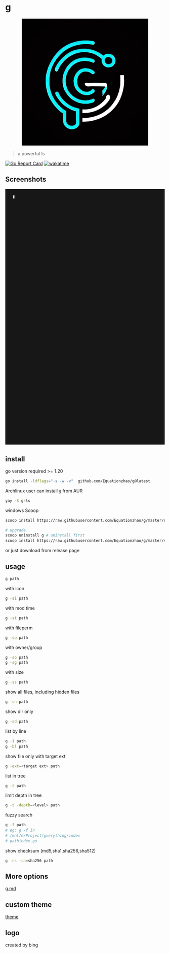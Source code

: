 # g 
<div style="text-align: center;"><img src="logo.jpg" width="400"  alt="logo"/></div>

>   a powerful ls

[![Go Report Card](https://goreportcard.com/badge/github.com/Equationzhao/g)](https://goreportcard.com/report/github.com/Equationzhao/g)
[![wakatime](https://wakatime.com/badge/github/Equationzhao/g.svg)](https://wakatime.com/badge/github/Equationzhao/g)
## Screenshots

![image](./how-g-works.gif)

## install
go version required >= 1.20
```bash
go install -ldflags="-s -w -v"  github.com/Equationzhao/g@latest
```

Archlinux user can install `g` from AUR
```bash
yay -S g-ls
```

windows Scoop
```bash
scoop install https://raw.githubusercontent.com/Equationzhao/g/master/scoop/g.json
```
```bash
# upgrade
scoop uninstall g # uninstall first
scoop install https://raw.githubusercontent.com/Equationzhao/g/master/scoop/g.json
```

or just download from release page

## usage

```bash
g path
```

with icon
```bash
g -si path
```

with mod time
```bash
g -st path
```

with fileperm
```bash
g -sp path
```

with owner/group
```bash
g -so path
g -sg path
```

with size
```bash
g -ss path
```

show all files, including hidden files
```bash
g -sh path
```

show dir only
```bash
g -sd path
```
list by line
```bash
g -1 path
g -bl path
```

show file only with target ext
```bash
g -ext=<target ext> path
```

list in tree
```bash
g -t path
```

limit depth in tree
```bash
g -t -depth=<level> path
```

fuzzy search
```bash
g -f path
# eg: g -f in
# /mnt/e/Project/gverything/index
# pathindex.go
```

show checksum (md5,sha1,sha256,sha512)
```bash
g -cs -ca=sha256 path
```

## More options
[g.md](g.md)

## custom theme

[theme](THEME.md)

## logo
created by bing

